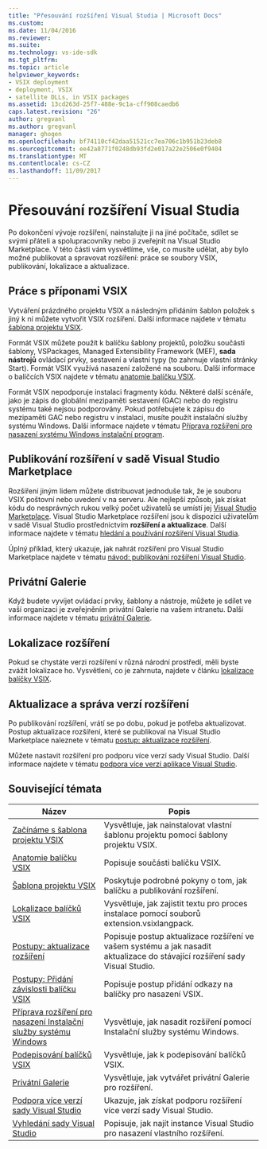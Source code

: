 ```yaml
---
title: "Přesouvání rozšíření Visual Studia | Microsoft Docs"
ms.custom: 
ms.date: 11/04/2016
ms.reviewer: 
ms.suite: 
ms.technology: vs-ide-sdk
ms.tgt_pltfrm: 
ms.topic: article
helpviewer_keywords:
- VSIX deployment
- deployment, VSIX
- satellite DLLs, in VSIX packages
ms.assetid: 13cd263d-25f7-488e-9c1a-cff908caedb6
caps.latest.revision: "26"
author: gregvanl
ms.author: gregvanl
manager: ghogen
ms.openlocfilehash: bf74110cf42daa51521cc7ea706c1b951b23deb8
ms.sourcegitcommit: ee42a8771f0248db93fd2e017a22e2506e0f9404
ms.translationtype: MT
ms.contentlocale: cs-CZ
ms.lasthandoff: 11/09/2017
---
```

# <a name="shipping-visual-studio-extensions"></a>Přesouvání rozšíření Visual Studia
Po dokončení vývoje rozšíření, nainstalujte ji na jiné počítače, sdílet se svými přáteli a spolupracovníky nebo ji zveřejnit na Visual Studio Marketplace. V této části vám vysvětlíme, vše, co musíte udělat, aby bylo možné publikovat a spravovat rozšíření: práce se soubory VSIX, publikování, lokalizace a aktualizace.  
  
## <a name="working-with-vsix-extensions"></a>Práce s příponami VSIX  
 Vytváření prázdného projektu VSIX a následným přidáním šablon položek s jiný k ní můžete vytvořit VSIX rozšíření. Další informace najdete v tématu [šablona projektu VSIX](../extensibility/vsix-project-template.md).  
  
 Formát VSIX můžete použít k balíčku šablony projektů, položku součásti šablony, VSPackages, Managed Extensibility Framework (MEF), **sada nástrojů** ovládací prvky, sestavení a vlastní typy (to zahrnuje vlastní stránky Start). Formát VSIX využívá nasazení založené na souboru. Další informace o balíčcích VSIX najdete v tématu [anatomie balíčku VSIX](../extensibility/anatomy-of-a-vsix-package.md).  
  
 Formát VSIX nepodporuje instalaci fragmenty kódu. Některé další scénáře, jako je zápis do globální mezipaměti sestavení (GAC) nebo do registru systému také nejsou podporovány. Pokud potřebujete k zápisu do mezipaměti GAC nebo registru v instalaci, musíte použít instalační služby systému Windows. Další informace najdete v tématu [Příprava rozšíření pro nasazení systému Windows instalační program](../extensibility/preparing-extensions-for-windows-installer-deployment.md).  
  
## <a name="publishing-your-extension-to-the-visual-studio-marketplace"></a>Publikování rozšíření v sadě Visual Studio Marketplace  
 Rozšíření jiným lidem můžete distribuovat jednoduše tak, že je souboru VSIX poštovní nebo uvedení v na serveru. Ale nejlepší způsob, jak získat kódu do nesprávných rukou velký počet uživatelů se umístí jej [Visual Studio Marketplace](https://marketplace.visualstudio.com/vs). Visual Studio Marketplace rozšíření jsou k dispozici uživatelům v sadě Visual Studio prostřednictvím **rozšíření a aktualizace**. Další informace najdete v tématu [hledání a používání rozšíření Visual Studia](../ide/finding-and-using-visual-studio-extensions.md).  
  
 Úplný příklad, který ukazuje, jak nahrát rozšíření pro Visual Studio Marketplace najdete v tématu [návod: publikování rozšíření Visual Studio](../extensibility/walkthrough-publishing-a-visual-studio-extension.md).  
  
## <a name="private-galleries"></a>Privátní Galerie  
 Když budete vyvíjet ovládací prvky, šablony a nástroje, můžete je sdílet ve vaší organizaci je zveřejněním privátní Galerie na vašem intranetu. Další informace najdete v tématu [privátní Galerie](../extensibility/private-galleries.md).  
  
## <a name="localizing-your-extension"></a>Lokalizace rozšíření  
 Pokud se chystáte verzi rozšíření v různá národní prostředí, měli byste zvážit lokalizace ho. Vysvětlení, co je zahrnuta, najdete v článku [lokalizace balíčky VSIX](../extensibility/localizing-vsix-packages.md).  
  
## <a name="updating-and-versioning-your-extension"></a>Aktualizace a správa verzí rozšíření  
 Po publikování rozšíření, vrátí se po dobu, pokud je potřeba aktualizovat. Postup aktualizace rozšíření, které se publikoval na Visual Studio Marketplace naleznete v tématu [postup: aktualizace rozšíření](../extensibility/how-to-update-a-visual-studio-extension.md).  
  
 Můžete nastavit rozšíření pro podporu více verzí sady Visual Studio. Další informace najdete v tématu [podpora více verzí aplikace Visual Studio](../extensibility/supporting-multiple-versions-of-visual-studio.md).  
  
## <a name="related-topics"></a>Související témata  
  
|Název|Popis|  
|-----------|-----------------|  
|[Začínáme s šablona projektu VSIX](../extensibility/getting-started-with-the-vsix-project-template.md)|Vysvětluje, jak nainstalovat vlastní šablonu projektu pomocí šablony projektu VSIX.|  
|[Anatomie balíčku VSIX](../extensibility/anatomy-of-a-vsix-package.md)|Popisuje součásti balíčku VSIX.|  
|[Šablona projektu VSIX](../extensibility/vsix-project-template.md)|Poskytuje podrobné pokyny o tom, jak balíčku a publikování rozšíření.|  
|[Lokalizace balíčků VSIX](../extensibility/localizing-vsix-packages.md)|Vysvětluje, jak zajistit textu pro proces instalace pomocí souborů extension.vsixlangpack.|  
|[Postupy: aktualizace rozšíření](../extensibility/how-to-update-a-visual-studio-extension.md)|Popisuje postup aktualizace rozšíření ve vašem systému a jak nasadit aktualizace do stávající rozšíření sady Visual Studio.|  
|[Postupy: Přidání závislosti balíčku VSIX](../extensibility/how-to-add-a-dependency-to-a-vsix-package.md)|Popisuje postup přidání odkazy na balíčky pro nasazení VSIX.|  
|[Příprava rozšíření pro nasazení Instalační služby systému Windows](../extensibility/preparing-extensions-for-windows-installer-deployment.md)|Vysvětluje, jak nasadit rozšíření pomocí Instalační služby systému Windows.|  
|[Podepisování balíčků VSIX](../extensibility/signing-vsix-packages.md)|Vysvětluje, jak k podepisování balíčků VSIX.|  
|[Privátní Galerie](../extensibility/private-galleries.md)|Vysvětluje, jak vytvářet privátní Galerie pro rozšíření.|  
|[Podpora více verzí sady Visual Studio](../extensibility/supporting-multiple-versions-of-visual-studio.md)|Ukazuje, jak získat podporu rozšíření více verzí sady Visual Studio.|
|[Vyhledání sady Visual Studio](locating-visual-studio.md)|Popisuje, jak najít instance Visual Studio pro nasazení vlastního rozšíření.|
